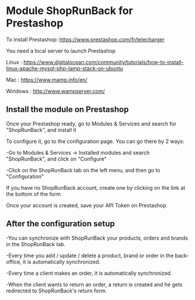 # Module ShopRunBack for Prestashop

To install Prestashop:
https://www.prestashop.com/fr/telecharger

You need a local server to launch Prestashop

Linux : https://www.digitalocean.com/community/tutorials/how-to-install-linux-apache-mysql-php-lamp-stack-on-ubuntu

Mac : https://www.mamp.info/en/

Windows : http://www.wampserver.com/


## Install the module on Prestashop

Once your Prestashop ready, go to Modules & Services and search for "ShopRunBack", and install it

To configure it, go to the configuration page. You can go there by 2 ways:

-Go to Modules & Services -> Installed modules and search "ShopRunBack", and click on "Configure"

-Click on the ShopRunBack tab on the left menu, and then go to "Configuration"

If you have no ShopRunBack account, create one by clicking on the link at the bottom of the form

Once your account is created, save your API Token on Prestashop.


## After the configuration setup

-You can synchronize with ShopRunBack your products, orders and brands in the ShopRunBack tab.

-Every time you add / update / delete a product, brand or order in the back-office, it is automatically synchronized.

-Every time a client makes an order, it is automatically synchronized.

-When the client wants to return an order, a return is created and he gets redirected to ShopRunBack's return form.
